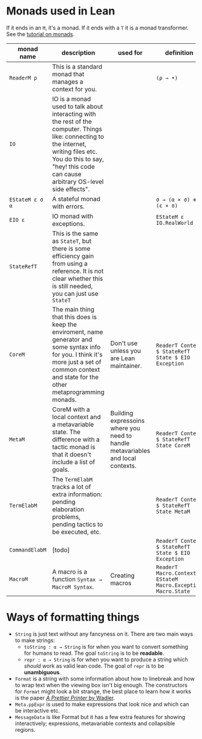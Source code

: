 

# Monads used in Lean

If it ends in an `M`, it's a monad. If it ends with a `T` it is a monad transformer.
See the [tutorial on monads](monad-tutorial.md).

| monad name       | description | used for | definition |
| -----   			   | ----------- | -------- | ---------- |
| `ReaderM ρ` | This is a standard monad that manages a context for you. | | `(ρ → ∙)`
| `IO` | IO is a monad used to talk about interacting with the rest of the computer. Things like: connecting to the internet, writing files etc. You do this to say, "hey! this code can cause arbitrary OS-level side effects". | |
| `EStateM ε σ α`  | A stateful monad with errors. | |  `σ → (α × σ) ⊕ (ε × σ)`
| `EIO ε`          | IO monad with exceptions.        |          | `EStateM ε IO.RealWorld`
| `StateRefT`       | This is the same as `StateT`, but there is some efficiency gain from using a reference. It is not clear whether this is still needed, you can just use `StateT`
| `CoreM` | The main thing that this does is keep the enviroment, name generator and some syntax info for you. I think it's more just a set of common context and state for the other metaprogramming monads.  | Don't use unless you are Lean maintainer. | `ReaderT Context $ StateRefT State $ EIO Exception`
| `MetaM` | CoreM with a local context and a metavariable state. The difference with a tactic monad is that it doesn't include a list of goals.| Building expressoins where you need to handle metavariables and local contexts. | `ReaderT Context $ StateRefT State CoreM`
| `TermElabM`      | The `TermElabM` tracks a lot of extra information: pending elaboration problems, pending tactics to be executed, etc. | | `ReaderT Context $ StateRefT State MetaM`
| `CommandElabM`   | [todo] |  | `ReaderT Context $ StateRefT State $ EIO Exception`
| `MacroM`   | A macro is a function `Syntax → MacroM Syntax`. | Creating macros | `ReaderT Macro.Context $ EStateM Macro.Exception Macro.State`

# Ways of formatting things

- `String` is just text without any fancyness on it. There are two main ways to make strings:
	- `toString : α → String` is for when you want to convert something for humans to read. The goal `toString` is to be __readable__.
	- `repr : α → String` is for when you want to produce a string which _should_ work as valid lean code. The goal of `repr` is to be __unambiguous__.
- `Format` is a string with some information about how to linebreak and how to wrap text when the viewing box isn't big enough. The constructors for `Format` might look a bit strange, the best place to learn how it works is the paper [_A Prettier Printer_ by Wadler](https://homepages.inf.ed.ac.uk/wadler/papers/prettier/prettier.pdf).
- `Meta.ppExpr` is used to make expressions that look nice and which can be interactive etc.
- `MessageData` is like Format but it has a few extra features for showing interactively; expressions, metavariable contexts and collapsible regions.
